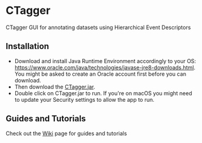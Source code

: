 # CTagger
CTagger GUI for annotating datasets using Hierarchical Event Descriptors

## Installation
* Download and install Java Runtime Environment accordingly to your OS: https://www.oracle.com/java/technologies/javase-jre8-downloads.html. You might be asked to create an Oracle account first before you can download.
* Then download the [CTagger.jar](https://github.com/hed-standard/CTagger/raw/main/CTagger.jar).
* Double click on CTagger.jar to run. If you're on macOS you might need to update your Security settings to allow the app to run.

## Guides and Tutorials
Check out the [Wiki](https://github.com/hed-standard/CTagger/wiki) page for guides and tutorials
